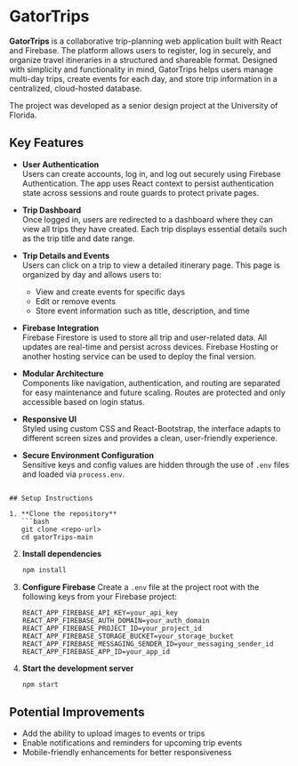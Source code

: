 # GatorTrips

**GatorTrips** is a collaborative trip-planning web application built with React and Firebase. The platform allows users to register, log in securely, and organize travel itineraries in a structured and shareable format. Designed with simplicity and functionality in mind, GatorTrips helps users manage multi-day trips, create events for each day, and store trip information in a centralized, cloud-hosted database.

The project was developed as a senior design project at the University of Florida.

## Key Features

- **User Authentication**  
  Users can create accounts, log in, and log out securely using Firebase Authentication. The app uses React context to persist authentication state across sessions and route guards to protect private pages.

- **Trip Dashboard**  
  Once logged in, users are redirected to a dashboard where they can view all trips they have created. Each trip displays essential details such as the trip title and date range.

- **Trip Details and Events**  
  Users can click on a trip to view a detailed itinerary page. This page is organized by day and allows users to:
  - View and create events for specific days
  - Edit or remove events
  - Store event information such as title, description, and time

- **Firebase Integration**  
  Firebase Firestore is used to store all trip and user-related data. All updates are real-time and persist across devices. Firebase Hosting or another hosting service can be used to deploy the final version.

- **Modular Architecture**  
  Components like navigation, authentication, and routing are separated for easy maintenance and future scaling. Routes are protected and only accessible based on login status.

- **Responsive UI**  
  Styled using custom CSS and React-Bootstrap, the interface adapts to different screen sizes and provides a clean, user-friendly experience.

- **Secure Environment Configuration**  
  Sensitive keys and config values are hidden through the use of `.env` files and loaded via `process.env`.

```

## Setup Instructions

1. **Clone the repository**
   ```bash
   git clone <repo-url>
   cd gatorTrips-main
   ```

2. **Install dependencies**
   ```bash
   npm install
   ```

3. **Configure Firebase**
   Create a `.env` file at the project root with the following keys from your Firebase project:
   ```
   REACT_APP_FIREBASE_API_KEY=your_api_key
   REACT_APP_FIREBASE_AUTH_DOMAIN=your_auth_domain
   REACT_APP_FIREBASE_PROJECT_ID=your_project_id
   REACT_APP_FIREBASE_STORAGE_BUCKET=your_storage_bucket
   REACT_APP_FIREBASE_MESSAGING_SENDER_ID=your_messaging_sender_id
   REACT_APP_FIREBASE_APP_ID=your_app_id
   ```

4. **Start the development server**
   ```bash
   npm start
   ```

## Potential Improvements

- Add the ability to upload images to events or trips
- Enable notifications and reminders for upcoming trip events
- Mobile-friendly enhancements for better responsiveness
